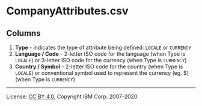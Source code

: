 <!-- SPDX-License-Identifier: CC-BY-4.0 -->
<!-- Copyright IBM Corp. 2007-2020 -->

# CompanyAttributes.csv

## Columns

1. **Type** - indicates the type of attribute being defined: `LOCALE` or `CURRENCY`
1. **Language / Code** - 2-letter ISO code for the language (when Type is `LOCALE`) or 3-letter ISO code for the currency (when Type is `CURRENCY`)
1. **Country / Symbol** - 2-letter ISO code for the country (when Type is `LOCALE`) or conventional symbol used to represent the currency (eg. $) (when Type is `CURRENCY`)

----
License: [CC BY 4.0](https://creativecommons.org/licenses/by/4.0/),
Copyright IBM Corp. 2007-2020.

